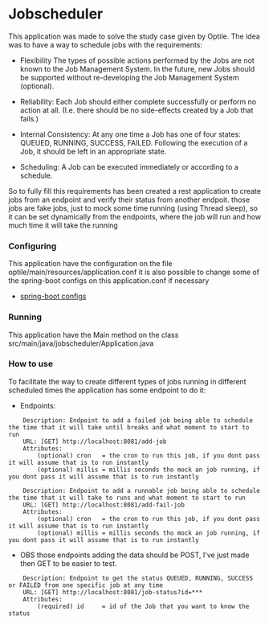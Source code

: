 # Jobscheduler

This application was made to solve the study case given by Optile.
The idea was to have a way to schedule jobs with the requirements:
- Flexibility
The types of possible actions performed by the Jobs are not known to the Job
Management System. In the future, new Jobs should be supported without re-developing
the Job Management System (optional).

- Reliability: 
	Each Job should either complete successfully or perform no action at all. (I.e. there should be
        no side-effects created by a Job that fails.)
- Internal Consistency:
        At any one time a Job has one of four states: QUEUED, RUNNING, SUCCESS, FAILED. Following
        the execution of a Job, it should be left in an appropriate state.
- Scheduling:
        A Job can be executed immediately or according to a schedule.

So to fully fill this requirements has been created a rest application to create jobs from an endpoint and verify their status from another endpoit. those jobs are fake jobs, just to mock some time running (using Thread sleep), so it can be set dynamically from the endpoints, where the job will run and how much time it will take the running        

### Configuring

This application have the configuration on the file optile/main/resources/application.conf it is also possible to change some of the spring-boot configs on this application.conf if necessary
    
   * [spring-boot configs](https://docs.spring.io/spring-boot/docs/current/reference/html/appendix-application-properties.html) 

### Running
 This application have the Main method on the class src/main/java/jobscheduler/Application.java

### How to use

To facilitate the way to create different types of jobs running in different scheduled times the application has some endpoint to do it:	

- Endpoints:
```
	Description: Endpoint to add a failed job being able to schedule the time that it will take until breaks and what moment to start to run
	URL: [GET] http://localhost:8081/add-job
	Attributes:	
		(optional) cron   = the cron to run this job, if you dont pass it will assume that is to run instantly
		(optional) millis = millis seconds tho mock an job running, if you dont pass it will assume that is to run instantly
```
```
	Description: Endpoint to add a runnable job being able to schedule the time that it will take to runs and what moment to start to run
	URL: [GET] http://localhost:8081/add-fail-job
	Attributes:	
		(optional) cron   = the cron to run this job, if you dont pass it will assume that is to run instantly
		(optional) millis = millis seconds tho mock an job running, if you dont pass it will assume that is to run instantly
```

* OBS those endpoints adding the data should be POST, I've just made then GET to be easier to test.

```
	Description: Endpoint to get the status QUEUED, RUNNING, SUCCESS or FAILED from one specific job at any time 
	URL: [GET] http://localhost:8081/job-status?id=***
	Attributes:
		(required) id	  = id of the Job that you want to know the status
```   

 
